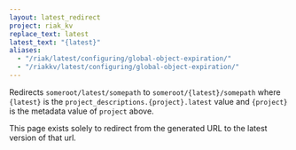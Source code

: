```yaml
---
layout: latest_redirect
project: riak_kv
replace_text: latest
latest_text: "{latest}"
aliases:
  - "/riak/latest/configuring/global-object-expiration/"
  - "/riakkv/latest/configuring/global-object-expiration/"
---
```


Redirects `someroot/latest/somepath` to `someroot/{latest}/somepath` 
where `{latest}` is the `project_descriptions.{project}.latest` value
and `{project}` is the metadata value of `project` above.

This page exists solely to redirect from the generated URL to the latest version of
that url.



